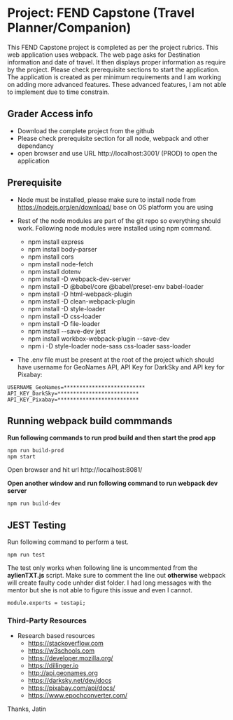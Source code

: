 # Project: FEND Capstone (Travel Planner/Companion)

This FEND Capstone  project is completed as per the project rubrics. This web application uses webpack. The web page asks for Destination information and date of travel. It then displays proper information as require by the project. Please check prerequisite sections to start the application. The application is created as per minimum requirements and I am working on adding more advanced features. These advanced features, I am not able to implement due to time constrain. 

## Grader Access info    
- Download the complete project from the github 
- Please check prerequisite section for all node, webpack and other dependancy  
- open browser and use URL http://localhost:3001/ (PROD) to open the application

## Prerequisite
- Node must be installed, please make sure to install node from https://nodejs.org/en/download/ base on OS platform you are using
- Rest of the node modules are part of the git repo so everything should work. Following node modules were installed using npm command. 
   - npm install express
   - npm install body-parser
   - npm install cors
   - npm install node-fetch
   - npm install dotenv
   - npm install -D webpack-dev-server
   - npm install -D @babel/core @babel/preset-env babel-loader
   - npm install -D html-webpack-plugin
   - npm install -D clean-webpack-plugin
   - npm install -D style-loader
   - npm install -D css-loader
   - npm install -D file-loader
   - npm install --save-dev jest
   - npm install workbox-webpack-plugin --save-dev
   - npm i -D style-loader node-sass css-loader sass-loader   

-  The .env file must be present at the root of the project which should have username for GeoNames API, API Key for DarkSky and API key for Pixabay:
```
USERNAME_GeoNames=**************************
API_KEY_DarkSky=**************************
API_KEY_Pixabay=**************************
```

## Running webpack build commmands

**Run following commands to run prod build and then start the prod app**
```
npm run build-prod
npm start
```
Open browser and hit url http://localhost:8081/

**Open another window and run following command to run webpack dev server**
```
npm run build-dev
```

## JEST Testing

Run following command to perform a test. 
```
npm run test
```

The test only works when following line is uncommented from the **aylienTXT.js** script. Make sure to comment the line out **otherwise** webpack will create faulty code unhder dist folder. I had long messages with the mentor but she is not able to figure this issue and even I cannot. 
```
module.exports = testapi;
```

### Third-Party Resources
- Research based resources
    - https://stackoverflow.com
    - https://w3schools.com
    - https://developer.mozilla.org/
    - https://dillinger.io
    - http://api.geonames.org
    - https://darksky.net/dev/docs
    - https://pixabay.com/api/docs/
    - https://www.epochconverter.com/

Thanks,
Jatin

